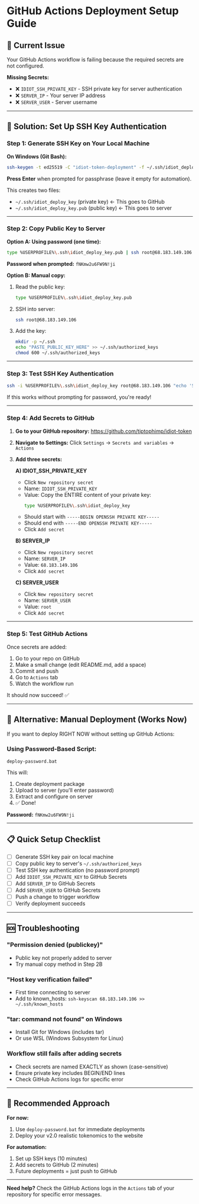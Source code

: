 # GitHub Actions Deployment Setup Guide

## 🚨 Current Issue

Your GitHub Actions workflow is failing because the required secrets are not configured.

**Missing Secrets:**
- ❌ `IDIOT_SSH_PRIVATE_KEY` - SSH private key for server authentication
- ❌ `SERVER_IP` - Your server IP address
- ❌ `SERVER_USER` - Server username

---

## 🔧 Solution: Set Up SSH Key Authentication

### Step 1: Generate SSH Key on Your Local Machine

**On Windows (Git Bash):**
```bash
ssh-keygen -t ed25519 -C "idiot-token-deployment" -f ~/.ssh/idiot_deploy_key
```

**Press Enter** when prompted for passphrase (leave it empty for automation).

This creates two files:
- `~/.ssh/idiot_deploy_key` (private key) ← This goes to GitHub
- `~/.ssh/idiot_deploy_key.pub` (public key) ← This goes to server

---

### Step 2: Copy Public Key to Server

**Option A: Using password (one time):**
```bash
type %USERPROFILE%\.ssh\idiot_deploy_key.pub | ssh root@68.183.149.106 "mkdir -p ~/.ssh && cat >> ~/.ssh/authorized_keys"
```

**Password when prompted:** `fNKmw2u6FW9N!ji`

**Option B: Manual copy:**
1. Read the public key:
   ```bash
   type %USERPROFILE%\.ssh\idiot_deploy_key.pub
   ```
2. SSH into server:
   ```bash
   ssh root@68.183.149.106
   ```
3. Add the key:
   ```bash
   mkdir -p ~/.ssh
   echo "PASTE_PUBLIC_KEY_HERE" >> ~/.ssh/authorized_keys
   chmod 600 ~/.ssh/authorized_keys
   ```

---

### Step 3: Test SSH Key Authentication

```bash
ssh -i %USERPROFILE%\.ssh\idiot_deploy_key root@68.183.149.106 "echo 'SSH key works!'"
```

If this works without prompting for password, you're ready!

---

### Step 4: Add Secrets to GitHub

1. **Go to your GitHub repository:**
   https://github.com/tiptophimp/idiot-token

2. **Navigate to Settings:**
   Click `Settings` → `Secrets and variables` → `Actions`

3. **Add three secrets:**

   **A) IDIOT_SSH_PRIVATE_KEY**
   - Click `New repository secret`
   - Name: `IDIOT_SSH_PRIVATE_KEY`
   - Value: Copy the ENTIRE content of your private key:
     ```bash
     type %USERPROFILE%\.ssh\idiot_deploy_key
     ```
   - Should start with `-----BEGIN OPENSSH PRIVATE KEY-----`
   - Should end with `-----END OPENSSH PRIVATE KEY-----`
   - Click `Add secret`

   **B) SERVER_IP**
   - Click `New repository secret`
   - Name: `SERVER_IP`
   - Value: `68.183.149.106`
   - Click `Add secret`

   **C) SERVER_USER**
   - Click `New repository secret`
   - Name: `SERVER_USER`
   - Value: `root`
   - Click `Add secret`

---

### Step 5: Test GitHub Actions

Once secrets are added:

1. Go to your repo on GitHub
2. Make a small change (edit README.md, add a space)
3. Commit and push
4. Go to `Actions` tab
5. Watch the workflow run

It should now succeed! ✅

---

## 🚀 Alternative: Manual Deployment (Works Now)

If you want to deploy RIGHT NOW without setting up GitHub Actions:

### Using Password-Based Script:

```batch
deploy-password.bat
```

This will:
1. Create deployment package
2. Upload to server (you'll enter password)
3. Extract and configure on server
4. ✅ Done!

**Password:** `fNKmw2u6FW9N!ji`

---

## 📋 Quick Setup Checklist

- [ ] Generate SSH key pair on local machine
- [ ] Copy public key to server's `~/.ssh/authorized_keys`
- [ ] Test SSH key authentication (no password prompt)
- [ ] Add `IDIOT_SSH_PRIVATE_KEY` to GitHub Secrets
- [ ] Add `SERVER_IP` to GitHub Secrets
- [ ] Add `SERVER_USER` to GitHub Secrets
- [ ] Push a change to trigger workflow
- [ ] Verify deployment succeeds

---

## 🆘 Troubleshooting

### "Permission denied (publickey)"
- Public key not properly added to server
- Try manual copy method in Step 2B

### "Host key verification failed"
- First time connecting to server
- Add to known_hosts: `ssh-keyscan 68.183.149.106 >> ~/.ssh/known_hosts`

### "tar: command not found" on Windows
- Install Git for Windows (includes tar)
- Or use WSL (Windows Subsystem for Linux)

### Workflow still fails after adding secrets
- Check secrets are named EXACTLY as shown (case-sensitive)
- Ensure private key includes BEGIN/END lines
- Check GitHub Actions logs for specific error

---

## 🎯 Recommended Approach

**For now:**
1. Use `deploy-password.bat` for immediate deployments
2. Deploy your v2.0 realistic tokenomics to the website

**For automation:**
1. Set up SSH keys (10 minutes)
2. Add secrets to GitHub (2 minutes)
3. Future deployments = just push to GitHub

---

**Need help?** Check the GitHub Actions logs in the `Actions` tab of your repository for specific error messages.

